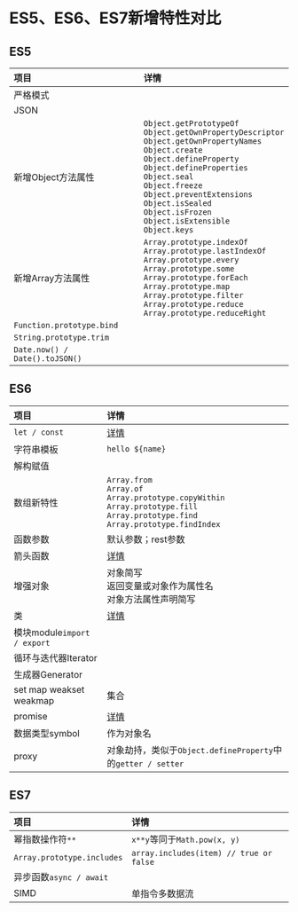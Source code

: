# ES5、ES6、ES7新增特性对比

## ES5

| **项目** | **详情** |
| :--- | :--- |
| 严格模式 |  |
| JSON |  |
| 新增Object方法属性 | `Object.getPrototypeOf`<br>`Object.getOwnPropertyDescriptor`<br>`Object.getOwnPropertyNames`<br>`Object.create`<br>`Object.defineProperty`<br>`Object.defineProperties`<br>`Object.seal`<br>`Object.freeze`<br>`Object.preventExtensions`<br>`Object.isSealed`<br>`Object.isFrozen`<br>`Object.isExtensible`<br>`Object.keys` |
| 新增Array方法属性 | `Array.prototype.indexOf`<br>`Array.prototype.lastIndexOf`<br>`Array.prototype.every`<br>`Array.prototype.some`<br>`Array.prototype.forEach`<br>`Array.prototype.map`<br>`Array.prototype.filter`<br>`Array.prototype.reduce`<br>`Array.prototype.reduceRight` |
| `Function.prototype.bind` |  |
| `String.prototype.trim` |  |
| `Date.now() / Date().toJSON()` |  |


## ES6

| **项目** | **详情** |
| :--- | :--- |
| `let / const` | [详情](./let和const.md) |
| 字符串模板 | `hello ${name}` |
| 解构赋值 |  |
| 数组新特性 | `Array.from`<br>`Array.of`<br>`Array.prototype.copyWithin`<br>`Array.prototype.fill`<br>`Array.prototype.find`<br>`Array.prototype.findIndex` |
| 函数参数 | 默认参数；rest参数 |
| 箭头函数 | [详情](./箭头函数.md) |
| 增强对象 | 对象简写<br>返回变量或对象作为属性名<br>对象方法属性声明简写 |
| 类 | [详情](./class和继承.md) |
| 模块module`import / export` |  |
| 循环与迭代器Iterator |  |
| 生成器Generator |  |
| set map weakset weakmap | 集合 |
| promise | [详情](../JavaScript基础/JavaScript异步.md) |
| 数据类型symbol | 作为对象名 |
| proxy | 对象劫持，类似于`Object.defineProperty`中的`getter / setter` |

## ES7

| **项目** | **详情** |
| :--- | :--- |
| 幂指数操作符`**` | `x**y`等同于`Math.pow(x, y)` |
| `Array.prototype.includes` | `array.includes(item) // true or false` |
| 异步函数`async / await` |  |
| SIMD | 单指令多数据流 |
